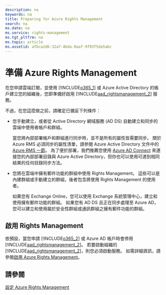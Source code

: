 ```yaml
---
description: na
keywords: na
title: Preparing for Azure Rights Management
search: na
ms.date: na
ms.service: rights-management
ms.tgt_pltfrm: na
ms.topic: article
ms.assetid: afbca2d6-32a7-4bda-8aaf-9f93f5da5abc
---
```

# 準備 Azure Rights Management
在您申請雲端訂閱，並使用 [!INCLUDE[o365_1](../Token/o365_1_md.md)] 或 Azure Active Directory 的帳戶建立您的組織後，您即準備好啟用 [!INCLUDE[aad_rightsmanagement_2](../Token/aad_rightsmanagement_2_md.md)] 服務。

不過，在您這麼做之前，請確定已備妥下列條件：

-   您手動建立，或者從 Active Directory 網域服務 (AD DS) 自動建立和同步的雲端中使用者帳戶和群組。

    當您將內部部署帳戶和群組進行同步時，並不是所有的屬性皆需要同步。 關於 Azure RMS 必須同步的屬性清單，請參閱 Azure Active Directory 文件中的 [Azure RMS 一節](https://azure.microsoft.com/documentation/articles/active-directory-aadconnectsync-attributes-synchronized/)。 為了便於部署，我們推薦您使用 [Azure AD Connect](http://azure.microsoft.com/documentation/articles/active-directory-aadconnect/) 來連接您的內部部署目錄與 Azure Active Directory，但你也可以使用可達到相同結果的任何目錄同步方法。

-   您將在雲端中擁有郵件功能的群組中使用 Rights Management。 這些可以是內建群組或手動建立的群組，後者包含將使用 Rights Management 的使用者。

    如果您有 Exchange Online，您可以使用 Exchange 系統管理中心，建立和使用擁有郵件功能的群組。 如果您有 AD DS 且正在同步處理至 Azure AD，您可以建立和使用屬於安全性群組或通訊群組之擁有郵件功能的群組。

## 啟用 Rights Management
依預設，當您申請 [!INCLUDE[o365_2](../Token/o365_2_md.md)] 或 Azure AD 帳戶時會停用 [!INCLUDE[aad_rightsmanagement_2](../Token/aad_rightsmanagement_2_md.md)]。 若要啟動組織的 [!INCLUDE[aad_rightsmanagement_2](../Token/aad_rightsmanagement_2_md.md)]，則您必須啟動服務。 如需詳細資訊，請參閱[啟用 Azure Rights Management](../Topic/Activating_Azure_Rights_Management.md)。

## 請參閱
[設定 Azure Rights Management](../Topic/Configuring_Azure_Rights_Management.md)

